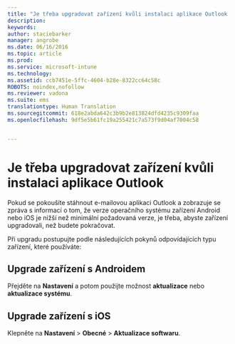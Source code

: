 ```yaml
---
title: "Je třeba upgradovat zařízení kvůli instalaci aplikace Outlook | Microsoft Intune"
description: 
keywords: 
author: staciebarker
manager: angrobe
ms.date: 06/16/2016
ms.topic: article
ms.prod: 
ms.service: microsoft-intune
ms.technology: 
ms.assetid: ccb7451e-5ffc-4604-b28e-8322cc64c58c
ROBOTS: noindex,nofollow
ms.reviewer: vadona
ms.suite: ems
translationtype: Human Translation
ms.sourcegitcommit: 618e2abda642c3b9b2e813824dfd4235c9309faa
ms.openlocfilehash: 9df5e5b61fc19a255421c7a573f9d04af7004c58


---
```


# Je třeba upgradovat zařízení kvůli instalaci aplikace Outlook

Pokud se pokoušíte stáhnout e-mailovou aplikaci Outlook a zobrazuje se zpráva s informací o tom, že verze operačního systému zařízení Android nebo iOS je nižší než minimální požadovaná verze, je třeba, abyste zařízení upgradovali, než budete pokračovat.

Při upgradu postupujte podle následujících pokynů odpovídajících typu zařízení, které používáte:

## Upgrade zařízení s Androidem
Přejděte na **Nastavení** a potom použijte možnost **aktualizace** nebo **aktualizace systému**.

## Upgrade zařízení s iOS
Klepněte na **Nastavení** &gt; **Obecné** &gt; **Aktualizace softwaru**.



<!--HONumber=Jul16_HO4-->


